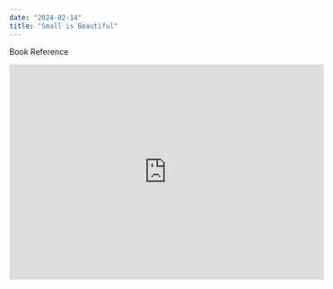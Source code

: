 ```yaml
---
date: "2024-02-14"
title: "Small is Beautiful"
---
```

Book Reference
<link rel="stylesheet" type="text/css" href="custom.css">

<div class='book-embed-container'>
<iframe src="https://archive.org/embed/smallisbeautiful0000schu" width="560" height="384" frameborder="0" webkitallowfullscreen="true" mozallowfullscreen="true" allowfullscreen></iframe>
</div>
